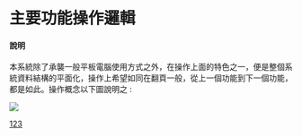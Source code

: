 # 主要功能操作邏輯
#### 說明
本系統除了承襲一般平板電腦使用方式之外，在操作上面的特色之一，便是整個系統資料結構的平面化，操作上希望如同在翻頁一般，從上一個功能到下一個功能，都是如此。操作概念以下圖說明之 :

![](http://bigplandesign.com/gitbook/smartville/gitbook_img-01.jpg)

[123](http://bigplandesign.com/gitbook/smartville/gitbook_img-01.jpg)